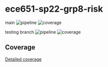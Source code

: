 # ece651-sp22-grp8-risk

main
![pipeline](https://gitlab.oit.duke.edu/jg475/ece651-sp22-grp8-risk/badges/main/pipeline.svg)
![coverage](https://gitlab.oit.duke.edu/jg475/ece651-sp22-grp8-risk/badges/main/coverage.svg)

testing branch
![pipeline](https://gitlab.oit.duke.edu/jg475/ece651-sp22-grp8-risk/badges/testing/pipeline.svg)
![coverage](https://gitlab.oit.duke.edu/jg475/ece651-sp22-grp8-risk/badges/testing/coverage.svg)
 
## Coverage
[Detailed coverage](https://jg475.pages.oit.duke.edu/ece651-sp22-grp8-risk/dashboard.html)